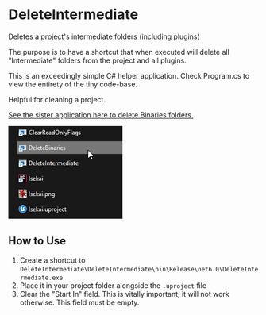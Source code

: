 # DeleteIntermediate
Deletes a project's intermediate folders (including plugins)

The purpose is to have a shortcut that when executed will delete all "Intermediate" folders from the project and all plugins.

This is an exceedingly simple C# helper application. Check Program.cs to view the entirety of the tiny code-base.

Helpful for cleaning a project.

[See the sister application here to delete Binaries folders.](https://github.com/Vaei/DeleteBinaries)

![example](https://github.com/Vaei/DeleteBinaries/blob/files/helper_example.png)

## How to Use

1. Create a shortcut to `DeleteIntermediate\DeleteIntermediate\bin\Release\net6.0\DeleteIntermediate.exe`
2. Place it in your project folder alongside the `.uproject` file
3. Clear the "Start In" field. This is vitally important, it will not work otherwise. This field must be empty.
